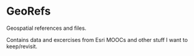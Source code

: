 # GeoRefs
Geospatial references and files.

Contains data and excercises from Esri MOOCs and other stuff I want to keep/revisit.
